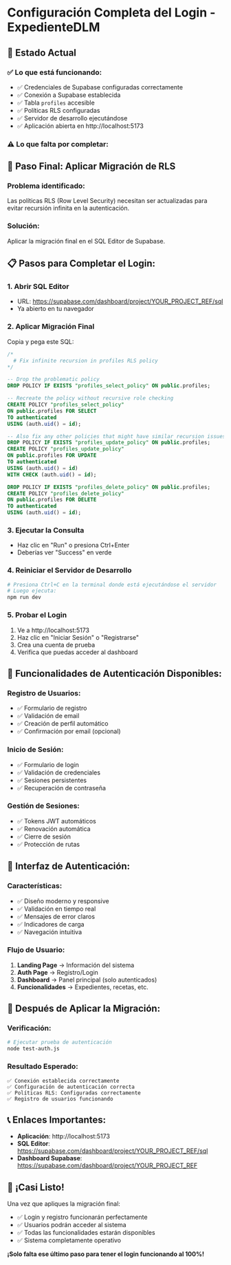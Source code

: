 # Configuración Completa del Login - ExpedienteDLM

## 🎯 **Estado Actual**

### ✅ **Lo que está funcionando:**
- ✅ Credenciales de Supabase configuradas correctamente
- ✅ Conexión a Supabase establecida
- ✅ Tabla `profiles` accesible
- ✅ Políticas RLS configuradas
- ✅ Servidor de desarrollo ejecutándose
- ✅ Aplicación abierta en http://localhost:5173

### ⚠️ **Lo que falta por completar:**

## 🔧 **Paso Final: Aplicar Migración de RLS**

### **Problema identificado:**
Las políticas RLS (Row Level Security) necesitan ser actualizadas para evitar recursión infinita en la autenticación.

### **Solución:**
Aplicar la migración final en el SQL Editor de Supabase.

## 📋 **Pasos para Completar el Login:**

### 1. **Abrir SQL Editor**
- URL: https://supabase.com/dashboard/project/YOUR_PROJECT_REF/sql
- Ya abierto en tu navegador

### 2. **Aplicar Migración Final**
Copia y pega este SQL:

```sql
/*
  # Fix infinite recursion in profiles RLS policy
*/

-- Drop the problematic policy
DROP POLICY IF EXISTS "profiles_select_policy" ON public.profiles;

-- Recreate the policy without recursive role checking
CREATE POLICY "profiles_select_policy"
ON public.profiles FOR SELECT 
TO authenticated 
USING (auth.uid() = id);

-- Also fix any other policies that might have similar recursion issues
DROP POLICY IF EXISTS "profiles_update_policy" ON public.profiles;
CREATE POLICY "profiles_update_policy" 
ON public.profiles FOR UPDATE 
TO authenticated 
USING (auth.uid() = id) 
WITH CHECK (auth.uid() = id);

DROP POLICY IF EXISTS "profiles_delete_policy" ON public.profiles;
CREATE POLICY "profiles_delete_policy" 
ON public.profiles FOR DELETE 
TO authenticated 
USING (auth.uid() = id);
```

### 3. **Ejecutar la Consulta**
- Haz clic en "Run" o presiona Ctrl+Enter
- Deberías ver "Success" en verde

### 4. **Reiniciar el Servidor de Desarrollo**
```bash
# Presiona Ctrl+C en la terminal donde está ejecutándose el servidor
# Luego ejecuta:
npm run dev
```

### 5. **Probar el Login**
1. Ve a http://localhost:5173
2. Haz clic en "Iniciar Sesión" o "Registrarse"
3. Crea una cuenta de prueba
4. Verifica que puedas acceder al dashboard

## 🔐 **Funcionalidades de Autenticación Disponibles:**

### **Registro de Usuarios:**
- ✅ Formulario de registro
- ✅ Validación de email
- ✅ Creación de perfil automático
- ✅ Confirmación por email (opcional)

### **Inicio de Sesión:**
- ✅ Formulario de login
- ✅ Validación de credenciales
- ✅ Sesiones persistentes
- ✅ Recuperación de contraseña

### **Gestión de Sesiones:**
- ✅ Tokens JWT automáticos
- ✅ Renovación automática
- ✅ Cierre de sesión
- ✅ Protección de rutas

## 🎨 **Interfaz de Autenticación:**

### **Características:**
- ✅ Diseño moderno y responsive
- ✅ Validación en tiempo real
- ✅ Mensajes de error claros
- ✅ Indicadores de carga
- ✅ Navegación intuitiva

### **Flujo de Usuario:**
1. **Landing Page** → Información del sistema
2. **Auth Page** → Registro/Login
3. **Dashboard** → Panel principal (solo autenticados)
4. **Funcionalidades** → Expedientes, recetas, etc.

## 🚀 **Después de Aplicar la Migración:**

### **Verificación:**
```bash
# Ejecutar prueba de autenticación
node test-auth.js
```

### **Resultado Esperado:**
```
✅ Conexión establecida correctamente
✅ Configuración de autenticación correcta
✅ Políticas RLS: Configuradas correctamente
✅ Registro de usuarios funcionando
```

## 📞 **Enlaces Importantes:**

- **Aplicación**: http://localhost:5173
- **SQL Editor**: https://supabase.com/dashboard/project/YOUR_PROJECT_REF/sql
- **Dashboard Supabase**: https://supabase.com/dashboard/project/YOUR_PROJECT_REF

## 🎉 **¡Casi Listo!**

Una vez que apliques la migración final:
- ✅ Login y registro funcionarán perfectamente
- ✅ Usuarios podrán acceder al sistema
- ✅ Todas las funcionalidades estarán disponibles
- ✅ Sistema completamente operativo

**¡Solo falta ese último paso para tener el login funcionando al 100%!** 